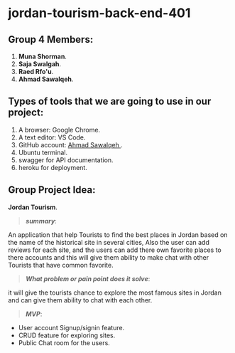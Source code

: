 # jordan-tourism-back-end-401

## Group 4 Members:

1. **Muna Shorman**.
1. **Saja Swalgah**.
1. **Raed Rfo'u**.
1. **Ahmad Sawalqeh**.

## Types of tools that we are going to use in our project:

1. A browser: Google Chrome.
1. A text editor: VS Code.
1. GitHub account: [Ahmad Sawalqeh ](https://github.com/Ahmad-Sawalqeh).
1. Ubuntu terminal.
1. swagger for API documentation.
1. heroku for deployment.

## Group Project Idea:

**Jordan Tourism**.

> ***summary***:<br>

An application that help Tourists to find the best places in Jordan based on the name of the historical site in several cities, Also the user can add reviews for each site, and the users can add there own favorite places to there accounts and this will give them ability to make chat with other Tourists that have common favorite.

> ***What problem or pain point does it solve***:

it will give the tourists chance to explore the most famous sites in Jordan and can give them ability to chat with each other.

> ***MVP***:<br>

- User account Signup/signin feature.
- CRUD feature for exploring sites.
- Public Chat room for the users.
